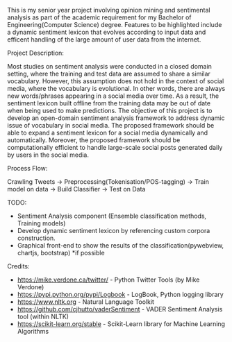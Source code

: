 This is my senior year project involving opinion mining and sentimental analysis as part of the academic requirement for my Bachelor of Engineering(Computer Science) degree.
Features to be highlighted include a dynamic sentiment lexicon that evolves according to input data and efficent handling of the large amount of user data from the internet.

Project Description:

Most studies on sentiment analysis were conducted in a closed domain setting, where the training and test data are assumed to share a similar vocabulary. However, this assumption does not hold in the context of social media, where the vocabulary is evolutional. In other words, there are always new words/phrases appearing in a social media over time. As a result, the sentiment lexicon built offline from the training data may be out of date when being used to make predictions. The objective of this project is to develop an open-domain sentiment analysis framework to address dynamic issue of vocabulary in social media. The proposed framework should be able to expand a sentiment lexicon for a social media dynamically and automatically. Moreover, the proposed framework should be computationally efficient to handle large-scale social posts generated daily by users in the social media.

Process Flow:

Crawling Tweets -> Preprocessing(Tokenisation/POS-tagging) -> Train model on data -> Build Classifier -> Test on Data


TODO:
- Sentiment Analysis component (Ensemble classification methods, Training models)
- Develop dynamic sentiment lexicon by referencing custom corpora construction.
- Graphical front-end to show the results of the classification(pywebview, chartjs, bootstrap) *if possible

Credits:
- https://mike.verdone.ca/twitter/ - Python Twitter Tools (by Mike Verdone)
- https://pypi.python.org/pypi/Logbook - LogBook, Python logging library
- https://www.nltk.org - Natural Language Toolkit
- https://github.com/cjhutto/vaderSentiment - VADER Sentiment Analysis tool (within NLTK)
- https://scikit-learn.org/stable - Scikit-Learn library for Machine Learning Algorithms